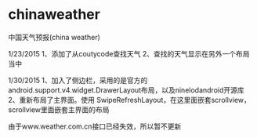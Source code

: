 # chinaweather
 中国天气预报(china weather)
 
 1/23/2015
 1、添加了从coutycode查找天气
 2、查找的天气显示在另外一个布局当中
 
 
1/30/2015
1、加入了侧边栏，采用的是官方的android.support.v4.widget.DrawerLayout布局，以及ninelodandroid开源库
2、重新布局了主界面。使用 SwipeRefreshLayout，在这里面嵌套scrollview，scrollview里面嵌套主界面的布局

由于www.weather.com.cn接口已经失效，所以暂不更新
